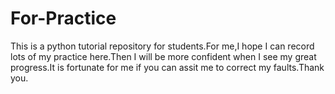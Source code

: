 # For-Practice
This is a python tutorial repository for students.For me,I hope I can record lots of my practice here.Then I will be more confident when I see my great progress.It is fortunate for me if you can assit me to correct my faults.Thank you.
